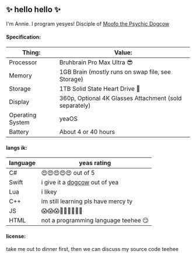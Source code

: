## ✨ hello hello ✨
I'm Annie. I program yesyes! Disciple of [Moofo the Psychic Dogcow](https://web.archive.org/web/20040202021201/http://developer.apple.com/products/techsupport/dogcow/tn31.html)

#### Specification:
| Thing: | Value: |
| --- | --- |
| Processor | Bruhbrain Pro Max Ultra 😎 |
| Memory | 1GB Brain (mostly runs on swap file, see Storage) |
| Storage | 1TB Solid State Heart Drive 💖 |
| Display | 360p, Optional 4K Glasses Attachment (sold separately) |
| Operating System | yeaOS |
| Battery | About 4 or 40 hours |

#### langs ik:
| language | yeas rating |
| --- | --- |
| C# | 😍😍😍😍😍 out of 5 |
| Swift | i give it a [dogcow](https://web.archive.org/web/20040202021201/http://developer.apple.com/products/techsupport/dogcow/tn31.html) out of yea |
| Lua | i likey |
| C++ | im still learning pls have mercy ty |
| JS | 😱😱😱🤢🤢🤢🤬🤬🤬 |
| HTML | not a programming language teehee 😏 |

#### license:
take me out to dinner first, then we can discuss my source code teehee
